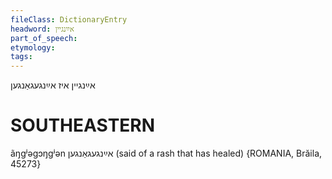 ```yaml
---
fileClass: DictionaryEntry
headword: אײַנגיין
part_of_speech: 
etymology: 
tags: 
---
```

אײַנגיין
איז אײַנגעגאַנגען

SOUTHEASTERN
==============

ãŋgʲəgɔŋgʲən אײַנגעגאַנגען (said of a rash that has healed) {ROMANIA, Brăila, 45273}

